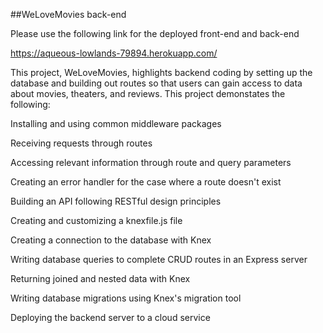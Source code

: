 ##WeLoveMovies back-end

Please use the following link for the deployed front-end and back-end

https://aqueous-lowlands-79894.herokuapp.com/

This project, WeLoveMovies, highlights backend coding by setting up the database and building out routes so that users can gain access to data about movies, theaters, and reviews. This project demonstates the following:

Installing and using common middleware packages

Receiving requests through routes

Accessing relevant information through route and query parameters

Creating an error handler for the case where a route doesn't exist

Building an API following RESTful design principles

Creating and customizing a knexfile.js file

Creating a connection to the database with Knex

Writing database queries to complete CRUD routes in an Express server

Returning joined and nested data with Knex

Writing database migrations using Knex's migration tool

Deploying the backend server to a cloud service

